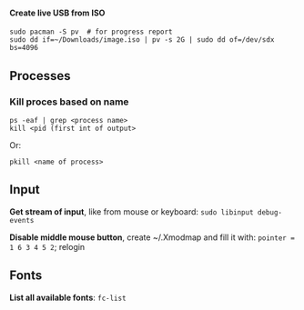 #### Create live USB from ISO
```
sudo pacman -S pv  # for progress report
sudo dd if=~/Downloads/image.iso | pv -s 2G | sudo dd of=/dev/sdx bs=4096

```

## Processes
### Kill proces based on name
```
ps -eaf | grep <process name>
kill <pid (first int of output>
```
Or:

```
pkill <name of process>
```

## Input
__Get stream of input__, like from mouse or keyboard: `sudo libinput debug-events`

__Disable middle mouse button__, create ~/.Xmodmap and fill it with: `pointer = 1 6 3 4 5 2`; relogin

## Fonts
__List all available fonts__: `fc-list`

